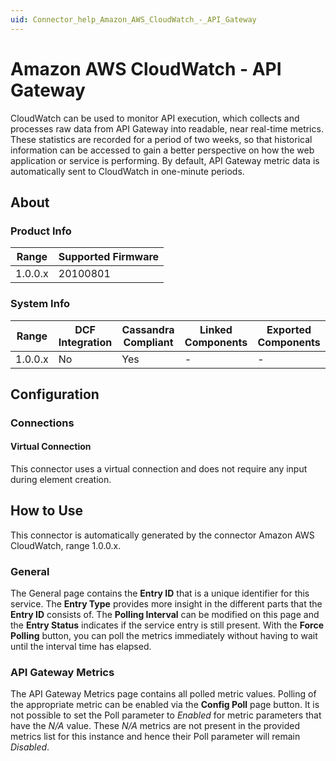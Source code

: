 ```yaml
---
uid: Connector_help_Amazon_AWS_CloudWatch_-_API_Gateway
---
```


# Amazon AWS CloudWatch - API Gateway

CloudWatch can be used to monitor API execution, which collects and processes raw data from API Gateway into readable, near real-time metrics. These statistics are recorded for a period of two weeks, so that historical information can be accessed to gain a better perspective on how the web application or service is performing. By default, API Gateway metric data is automatically sent to CloudWatch in one-minute periods.

## About

### Product Info

| Range     | Supported Firmware     |
|-----------|------------------------|
| 1.0.0.x   | 20100801               |

### System Info

| Range     | DCF Integration     | Cassandra Compliant     | Linked Components     | Exported Components     |
|-----------|---------------------|-------------------------|-----------------------|-------------------------|
| 1.0.0.x   | No                  | Yes                     | \-                    | \-                      |

## Configuration

### Connections

#### Virtual Connection

This connector uses a virtual connection and does not require any input during element creation.

## How to Use

This connector is automatically generated by the connector Amazon AWS CloudWatch, range 1.0.0.x.

### General

The General page contains the **Entry ID** that is a unique identifier for this service. The **Entry Type** provides more insight in the different parts that the **Entry ID** consists of. The **Polling Interval** can be modified on this page and the **Entry Status** indicates if the service entry is still present. With the **Force Polling** button, you can poll the metrics immediately without having to wait until the interval time has elapsed.

### API Gateway Metrics

The API Gateway Metrics page contains all polled metric values. Polling of the appropriate metric can be enabled via the **Config Poll** page button. It is not possible to set the Poll parameter to *Enabled* for metric parameters that have the *N/A* value. These *N/A* metrics are not present in the provided metrics list for this instance and hence their Poll parameter will remain *Disabled*.
